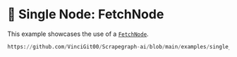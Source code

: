 # 🥖 Single Node: FetchNode 

This example showcases the use of a [`FetchNode`](/docs/Nodes/fetch_node).

```python reference title="Single Node: FetchNode"
https://github.com/VinciGit00/Scrapegraph-ai/blob/main/examples/single_node/fetch_node.py
```
